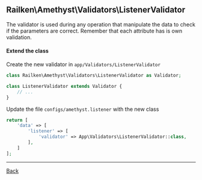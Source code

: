 ## Railken\Amethyst\Validators\ListenerValidator

The validator is used during any operation that manipulate the data to check if the parameters are correct. Remember that each attribute has is own validation.

#### Extend the class

Create the new validator in `app/Validators/ListenerValidator`
```php
class Railken\Amethyst\Validators\ListenerValidator as Validator;

class ListenerValidator extends Validator {
	// ...
}
```
Update the file `configs/amethyst.listener` with the new class
```php
return [
    'data' => [
        'listener' => [
            'validator' => App\Validators\ListenerValidator::class,
        ],
    ]
];
```

---
[Back](index.md)